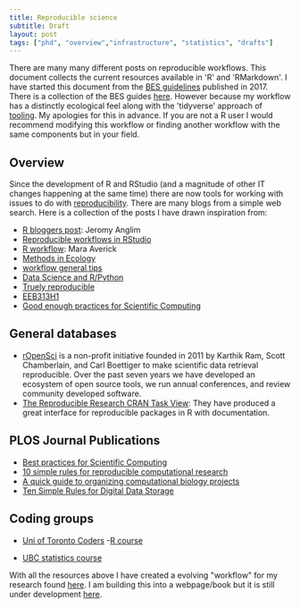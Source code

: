 ```yaml
---
title: Reproducible science
subtitle: Draft 
layout: post
tags: ["phd", "overview","infrastructure", "statistics", "drafts"]
---
```


There are many many different posts on reproducible workflows. This document collects the current resources available in 'R' and 'RMarkdown'. I have started this document from the [BES guidelines](https://github.com/BES2016Workshop/guidebook) published in 2017. There is a collection of the BES guides [here](https://www.britishecologicalsociety.org/publications/guides-to/). However because my workflow has a distinctly ecological feel along with the 'tidyverse' approach of [tooling](https://style.tidyverse.org/index.html). My apologies for this in advance. If you are not a R user I would recommend modifying this workflow or finding another workflow with the same components but in your field.

## Overview

Since the development of R and RStudio (and a magnitude of other IT changes happening at the same time) there are now tools for working with issues to do with [reproducibility](https://www.nature.com/news/1-500-scientists-lift-the-lid-on-reproducibility-1.19970). There are many blogs from a simple web search. 
Here is a collection of the posts I have drawn inspiration from:

- [R bloggers post](https://www.r-bloggers.com/reproducible-research-and-r-workflow/): Jeromy Anglim
- [Reproducible workflows in RStudio](https://cyberhelp.sesync.org/basic-git-lesson/2016/08/25/)
- [R workflow](https://maraaverick.rbind.io/2017/09/r-workflow-fun/): Mara Averick
- [Methods in Ecology](https://methodsblog.com/2016/10/05/reproducibility-with-r/)
- [workflow general tips](https://csgillespie.github.io/efficientR/workflow.html)
- [Data Science and R/Python](https://community.rstudio.com/t/data-science-project-template-for-r/3230)
- [Truely reproducible](https://timogrossenbacher.ch/2017/07/a-truly-reproducible-r-workflow/)
- [EEB313H1](https://uoftcoders.github.io/rcourse/lec16-rmarkdown.html)
- [Good enough practices for Scientific Computing](https://swcarpentry.github.io/good-enough-practices-in-scientific-computing/)

## General databases

- [rOpenSci](https://ropensci.org/about/) is a non-profit initiative founded in 2011 by Karthik Ram, Scott Chamberlain, and Carl Boettiger to make scientific data retrieval reproducible. Over the past seven years we have developed an ecosystem of open source tools, we run annual conferences, and review community developed software.
- [The Reproducible Research CRAN Task View](https://cran.r-project.org/web/views/ReproducibleResearch.html): They have produced a great interface for reproducible packages in R with documentation.

## PLOS Journal Publications

- [Best practices for Scientific Computing](http://journals.plos.org/plosbiology/article?id=10.1371/journal.pbio.1001745)
- [10 simple rules for reproducible computational research](http://journals.plos.org/ploscompbiol/article?id=10.1371/journal.pcbi.1003285)
- [A quick guide to organizing computational biology projects](http://journals.plos.org/ploscompbiol/article?id=10.1371/journal.pcbi.1000424)
- [Ten Simple Rules for Digital Data Storage](http://journals.plos.org/ploscompbiol/article?id=10.1371/journal.pcbi.1005097)

## Coding groups

- [Uni of Toronto Coders](https://github.com/UofTCoders)
  -[R course](https://github.com/UofTCoders/rcourse)
  
- [UBC statistics course](http://stat545.com/Classroom/)

With all the resources above I have created a evolving "workflow" for my research found [here](https://github.com/davan690/reproducible-guide/). I am building this into a webpage/book but it is still under development [here]("https://davan690.github.io/reproducible-guide).